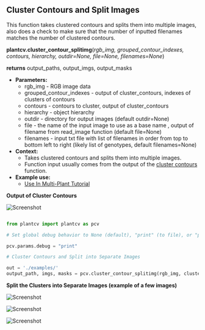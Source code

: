 ## Cluster Contours and Split Images

This function takes clustered contours and splits them into multiple images, also does a check to make sure that
the number of inputted filenames matches the number of clustered contours.

**plantcv.cluster_contour_splitimg**(*rgb_img, grouped_contour_indexes, contours, hierarchy, outdir=None, file=None, filenames=None*)

**returns** output_paths, output_imgs, output_masks

- **Parameters:**
    - rgb_img - RGB image data
    - grouped_contour_indexes - output of cluster_contours, indexes of clusters of contours
    - contours - contours to cluster, output of cluster_contours
    - hierarchy - object hierarchy
    - outdir - directory for output images (default outdir=None)
    - file - the name of the input image to use as a base name , output of filename from read_image function (default file=None)
    - filenames - input txt file with list of filenames in order from top to bottom left to right (likely list of genotypes, default filenames=None)
- **Context:**
    - Takes clustered contours and splits them into multiple images.
    - Function input usually comes from the output of the [cluster contours](cluster_contours.md) function.
- **Example use:**
    - [Use In Multi-Plant Tutorial](multi-plant_tutorial.md)


**Output of Cluster Contours**

![Screenshot](img/documentation_images/cluster_contour_splitimg/14_clusters.jpg)


```python

from plantcv import plantcv as pcv

# Set global debug behavior to None (default), "print" (to file), or "plot" (Jupyter Notebooks or X11)

pcv.params.debug = "print"

# Cluster Contours and Split into Separate Images

out = './examples/'
output_path, imgs, masks = pcv.cluster_contour_splitimg(rgb_img, clusters_i, contours, hierarchy, out, file, filenames=None)
```

**Split the Clusters into Separate Images (example of a few images)**

![Screenshot](img/documentation_images/cluster_contour_splitimg/15_clusters.jpg)

![Screenshot](img/documentation_images/cluster_contour_splitimg/16_clusters.jpg)

![Screenshot](img/documentation_images/cluster_contour_splitimg/17_clusters.jpg)
